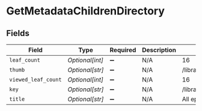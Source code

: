 # GetMetadataChildrenDirectory


## Fields

| Field                                    | Type                                     | Required                                 | Description                              | Example                                  |
| ---------------------------------------- | ---------------------------------------- | ---------------------------------------- | ---------------------------------------- | ---------------------------------------- |
| `leaf_count`                             | *Optional[int]*                          | :heavy_minus_sign:                       | N/A                                      | 16                                       |
| `thumb`                                  | *Optional[str]*                          | :heavy_minus_sign:                       | N/A                                      | /library/metadata/30072/thumb/1705739923 |
| `viewed_leaf_count`                      | *Optional[int]*                          | :heavy_minus_sign:                       | N/A                                      | 16                                       |
| `key`                                    | *Optional[str]*                          | :heavy_minus_sign:                       | N/A                                      | /library/metadata/30072/allLeaves        |
| `title`                                  | *Optional[str]*                          | :heavy_minus_sign:                       | N/A                                      | All episodes                             |